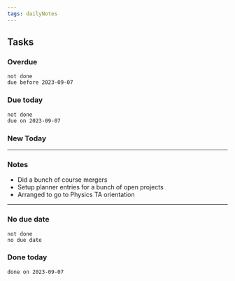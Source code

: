 ```yaml
---
tags: dailyNotes
---
```

## Tasks
### Overdue
```tasks
not done
due before 2023-09-07
```

### Due today
```tasks
not done
due on 2023-09-07
```

### New Today

----
### Notes
- Did a bunch of course mergers
- Setup planner entries for a bunch of open projects
- Arranged to go to Physics TA orientation
----
### No due date
```tasks
not done
no due date
```

### Done today
```tasks
done on 2023-09-07
```
